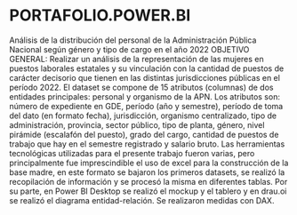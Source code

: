 # PORTAFOLIO.POWER.BI
Análisis de la distribución del personal de la Administración Pública Nacional según género y tipo de cargo en el año 2022 OBJETIVO GENERAL: Realizar un análisis de la representación de las mujeres en puestos laborales estatales y su vinculación con la cantidad de puestos de carácter decisorio que tienen en las distintas jurisdicciones públicas en el período 2022. El dataset se compone de 15 atributos (columnas) de dos entidades principales: personal y organismo de la APN. Los atributos son: número de expediente en GDE, período (año y semestre), período de toma del dato (en formato fecha), jurisdicción, organismo centralizado, tipo de administración, provincia, sector público, tipo de planta, género, nivel pirámide (escalafón del puesto), grado del cargo, cantidad de puestos de trabajo que hay en el semestre registrado y salario bruto. Las herramientas tecnológicas utilizadas para el presente trabajo fueron varias, pero principalmente fue imprescindible el uso de excel para la construcción de la base madre, en este formato se bajaron los primeros datasets, se realizó la recopilación de información y se procesó la misma en diferentes tablas. Por su parte, en Power BI Desktop se realizó el mockup y el tablero y en drau.oi se realizó el diagrama entidad-relación. Se realizaron medidas con DAX.
